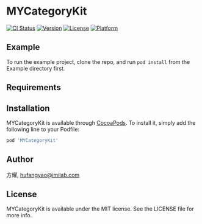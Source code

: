 # MYCategoryKit

[![CI Status](https://img.shields.io/travis/方耀/MYCategoryKit.svg?style=flat)](https://travis-ci.org/方耀/MYCategoryKit)
[![Version](https://img.shields.io/cocoapods/v/MYCategoryKit.svg?style=flat)](https://cocoapods.org/pods/MYCategoryKit)
[![License](https://img.shields.io/cocoapods/l/MYCategoryKit.svg?style=flat)](https://cocoapods.org/pods/MYCategoryKit)
[![Platform](https://img.shields.io/cocoapods/p/MYCategoryKit.svg?style=flat)](https://cocoapods.org/pods/MYCategoryKit)

## Example

To run the example project, clone the repo, and run `pod install` from the Example directory first.

## Requirements

## Installation

MYCategoryKit is available through [CocoaPods](https://cocoapods.org). To install
it, simply add the following line to your Podfile:

```ruby
pod 'MYCategoryKit'
```

## Author

方耀, hufangyao@imilab.com

## License

MYCategoryKit is available under the MIT license. See the LICENSE file for more info.
